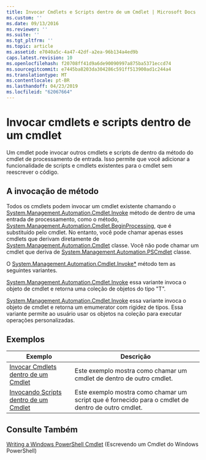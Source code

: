 ```yaml
---
title: Invocar Cmdlets e Scripts dentro de um Cmdlet | Microsoft Docs
ms.custom: ''
ms.date: 09/13/2016
ms.reviewer: ''
ms.suite: ''
ms.tgt_pltfrm: ''
ms.topic: article
ms.assetid: e7040a5c-4a47-42df-a2ea-96b134a4ed9b
caps.latest.revision: 10
ms.openlocfilehash: f20708ff41d9a6de90090997a875ba5371eccd74
ms.sourcegitcommit: e7445ba8203da304286c591ff513900ad1c244a4
ms.translationtype: MT
ms.contentlocale: pt-BR
ms.lasthandoff: 04/23/2019
ms.locfileid: "62067664"
---
```

# <a name="invoking-cmdlets-and-scripts-within-a-cmdlet"></a>Invocar cmdlets e scripts dentro de um cmdlet

Um cmdlet pode invocar outros cmdlets e scripts de dentro da método do cmdlet de processamento de entrada. Isso permite que você adicionar a funcionalidade de scripts e cmdlets existentes para o cmdlet sem reescrever o código.

## <a name="the-invoke-method"></a>A invocação de método

Todos os cmdlets podem invocar um cmdlet existente chamando o [System.Management.Automation.Cmdlet.Invoke](/dotnet/api/System.Management.Automation.Cmdlet.Invoke) método de dentro de uma entrada de processamento, como o método, [ System.Management.Automation.Cmdlet.BeginProcessing](/dotnet/api/System.Management.Automation.Cmdlet.BeginProcessing), que é substituído pelo cmdlet. No entanto, você pode chamar apenas esses cmdlets que derivam diretamente de [System.Management.Automation.Cmdlet](/dotnet/api/System.Management.Automation.Cmdlet) classe. Você não pode chamar um cmdlet que deriva de [System.Management.Automation.PSCmdlet](/dotnet/api/System.Management.Automation.PSCmdlet) classe.

O [System.Management.Automation.Cmdlet.Invoke*](/dotnet/api/System.Management.Automation.Cmdlet.Invoke) método tem as seguintes variantes.

[System.Management.Automation.Cmdlet.Invoke](/dotnet/api/System.Management.Automation.Cmdlet.Invoke) essa variante invoca o objeto de cmdlet e retorna uma coleção de objetos do tipo "T".

[System.Management.Automation.Cmdlet.Invoke](/dotnet/api/System.Management.Automation.Cmdlet.Invoke) essa variante invoca o objeto de cmdlet e retorna um emumerator com rigidez de tipos. Essa variante permite ao usuário usar os objetos na coleção para executar operações personalizadas.

## <a name="examples"></a>Exemplos

|Exemplo|Descrição|
|-------------|-----------------|
|[Invocar Cmdlets dentro de um Cmdlet](./how-to-invoke-a-cmdlet-from-within-a-cmdlet.md)|Este exemplo mostra como chamar um cmdlet de dentro de outro cmdlet.|
|[Invocando Scripts dentro de um Cmdlet](./how-to-invoke-scripts-within-a-cmdlet.md)|Este exemplo mostra como chamar um script que é fornecido para o cmdlet de dentro de outro cmdlet.|

## <a name="see-also"></a>Consulte Também

[Writing a Windows PowerShell Cmdlet](./writing-a-windows-powershell-cmdlet.md) (Escrevendo um Cmdlet do Windows PowerShell)
